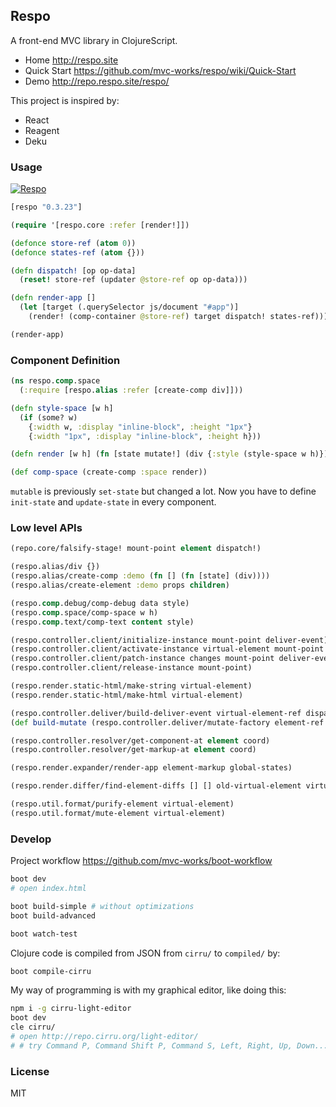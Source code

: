 
Respo
----

A front-end MVC library in ClojureScript.

* Home http://respo.site
* Quick Start https://github.com/mvc-works/respo/wiki/Quick-Start
* Demo http://repo.respo.site/respo/

This project is inspired by:

* React
* Reagent
* Deku

### Usage

[![Respo](https://img.shields.io/clojars/v/respo/respo.svg)](https://clojars.org/respo/respo)

```clojure
[respo "0.3.23"]
```

```clojure
(require '[respo.core :refer [render!]])

(defonce store-ref (atom 0))
(defonce states-ref (atom {}))

(defn dispatch! [op op-data]
  (reset! store-ref (updater @store-ref op op-data)))

(defn render-app []
  (let [target (.querySelector js/document "#app")]
    (render! (comp-container @store-ref) target dispatch! states-ref)))

(render-app)
```

### Component Definition

```clojure
(ns respo.comp.space
  (:require [respo.alias :refer [create-comp div]]))

(defn style-space [w h]
  (if (some? w)
    {:width w, :display "inline-block", :height "1px"}
    {:width "1px", :display "inline-block", :height h}))

(defn render [w h] (fn [state mutate!] (div {:style (style-space w h)})))

(def comp-space (create-comp :space render))
```

`mutable` is previously `set-state` but changed a lot.
Now you have to define `init-state` and `update-state` in every component.

### Low level APIs

```clojure
(repo.core/falsify-stage! mount-point element dispatch!)

(respo.alias/div {})
(respo.alias/create-comp :demo (fn [] (fn [state] (div))))
(respo.alias/create-element :demo props children)

(respo.comp.debug/comp-debug data style)
(respo.comp.space/comp-space w h)
(respo.comp.text/comp-text content style)

(respo.controller.client/initialize-instance mount-point deliver-event)
(respo.controller.client/activate-instance virtual-element mount-point deliver-event)
(respo.controller.client/patch-instance changes mount-point deliver-event)
(respo.controller.client/release-instance mount-point)

(respo.render.static-html/make-string virtual-element)
(respo.render.static-html/make-html virtual-element)

(respo.controller.deliver/build-deliver-event virtual-element-ref dispatch! states-ref)
(def build-mutate (respo.controller.deliver/mutate-factory element-ref states-ref))

(respo.controller.resolver/get-component-at element coord)
(respo.controller.resolver/get-markup-at element coord)

(respo.render.expander/render-app element-markup global-states)

(respo.render.differ/find-element-diffs [] [] old-virtual-element virtual-element)

(respo.util.format/purify-element virtual-element)
(respo.util.format/mute-element virtual-element)
```

### Develop

Project workflow https://github.com/mvc-works/boot-workflow

```bash
boot dev
# open index.html
```

```bash
boot build-simple # without optimizations
boot build-advanced
```

```bash
boot watch-test
```

Clojure code is compiled from JSON from `cirru/` to `compiled/` by:

```bash
boot compile-cirru
```

My way of programming is with my graphical editor, like doing this:

```bash
npm i -g cirru-light-editor
boot dev
cle cirru/
# open http://repo.cirru.org/light-editor/
# # try Command P, Command Shift P, Command S, Left, Right, Up, Down...
```

### License

MIT
